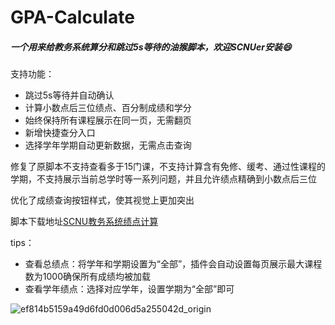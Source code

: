 # GPA-Calculate

##### 一个用来给教务系统算分和跳过5s等待的油猴脚本，欢迎SCNUer安装😄

支持功能：

- 跳过5s等待并自动确认
- 计算小数点后三位绩点、百分制成绩和学分
- 始终保持所有课程展示在同一页，无需翻页
- 新增快捷查分入口
- 选择学年学期自动更新数据，无需点击查询

修复了原脚本不支持查看多于15门课，不支持计算含有免修、缓考、通过性课程的学期，不支持展示当前总学时等一系列问题，并且允许绩点精确到小数点后三位

优化了成绩查询按钮样式，使其视觉上更加突出 

脚本下载地址[SCNU教务系统绩点计算](https://greasyfork.org/zh-CN/scripts/484926-scnu%E6%95%99%E5%8A%A1%E7%B3%BB%E7%BB%9F%E7%BB%A9%E7%82%B9%E8%AE%A1%E7%AE%97)

tips：

- 查看总绩点：将学年和学期设置为“全部”，插件会自动设置每页展示最大课程数为1000确保所有成绩均被加载
- 查看学年绩点：选择对应学年，设置学期为“全部”即可

![ef814b5159a49d6fd0d006d5a255042d_origin](https://github.com/user-attachments/assets/55500ff6-c927-49c2-aa28-4a459100db3f)
